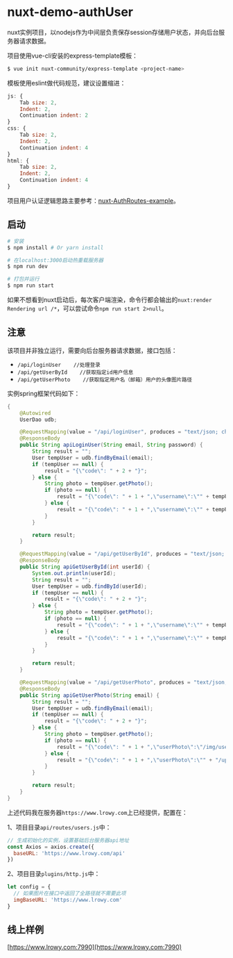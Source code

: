# nuxt-demo-authUser

nuxt实例项目，以nodejs作为中间层负责保存session存储用户状态，并向后台服务器请求数据。

项目使用vue-cli安装的express-template模板：

``` bash
$ vue init nuxt-community/express-template <project-name>
```

模板使用eslint做代码规范，建议设置缩进：

``` javascript
js: {
    Tab size: 2,
    Indent: 2,
    Continuation indent: 2 
}
css: {
    Tab size: 2,
    Indent: 2,
    Continuation indent: 4 
}
html: {
    Tab size: 2,
    Indent: 2,
    Continuation indent: 4 
}
```

项目用户认证逻辑思路主要参考：[nuxt-AuthRoutes-example](https://nuxtjs.org/examples/auth-routes)。

## 启动

``` bash
# 安装
$ npm install # Or yarn install

# 在localhost:3000启动热重载服务器
$ npm run dev

# 打包并运行
$ npm run start
```

如果不想看到nuxt启动后，每次客户端渲染，命令行都会输出的`nuxt:render Rendering url /*`，可以尝试命令`npm run start 2>null`。

## 注意

该项目并非独立运行，需要向后台服务器请求数据，接口包括：

 - `/api/loginUser    //处理登录`
 - `/api/getUserById    //获取指定id用户信息`
 - `/api/getUserPhoto    //获取指定用户名（邮箱）用户的头像图片路径`

实例spring框架代码如下：

``` java
{
    @Autowired
    UserDao udb;

    @RequestMapping(value = "/api/loginUser", produces = "text/json; charset=utf-8")
    @ResponseBody
    public String apiLoginUser(String email, String password) {
        String result = "";
        User tempUser = udb.findByEmail(email);
        if (tempUser == null) {
            result = "{\"code\": " + 2 + "}";
        } else {
            String photo = tempUser.getPhoto();
            if (photo == null) {
                result = "{\"code\": " + 1 + ",\"username\":\"" + tempUser.getName() + "\",\"userId\":" + tempUser.getUser_id() + ",\"userPhoto\":\"/img/user/default.png\"}";
            } else {
                result = "{\"code\": " + 1 + ",\"username\":\"" + tempUser.getName() + "\",\"userId\":" + tempUser.getUser_id() + ",\"userPhoto\":\"" + "/upload/img/user/" + tempUser.getPhoto() + "\"}";
            }
        }

        return result;
    }

    @RequestMapping(value = "/api/getUserById", produces = "text/json; charset=utf-8")
    @ResponseBody
    public String apiGetUserById(int userId) {
        System.out.println(userId);
        String result = "";
        User tempUser = udb.findById(userId);
        if (tempUser == null) {
            result = "{\"code\": " + 2 + "}";
        } else {
            String photo = tempUser.getPhoto();
            if (photo == null) {
                result = "{\"code\": " + 1 + ",\"username\":\"" + tempUser.getName() + "\",\"userId\":" + tempUser.getUser_id() + ",\"userPhoto\":\"/img/user/default.png\"}";
            } else {
                result = "{\"code\": " + 1 + ",\"username\":\"" + tempUser.getName() + "\",\"userId\":" + tempUser.getUser_id() + ",\"userPhoto\":\"" + "/upload/img/user/" + tempUser.getPhoto() + "\"}";
            }
        }

        return result;
    }

    @RequestMapping(value = "/api/getUserPhoto", produces = "text/json; charset=utf-8")
    @ResponseBody
    public String apiGetUserPhoto(String email) {
        String result = "";
        User tempUser = udb.findByEmail(email);
        if (tempUser == null) {
            result = "{\"code\": " + 2 + "}";
        } else {
            String photo = tempUser.getPhoto();
            if (photo == null) {
                result = "{\"code\": " + 1 + ",\"userPhoto\":\"/img/user/default.png\"}";
            } else {
                result = "{\"code\": " + 1 + ",\"userPhoto\":\"" + "/upload/img/user/" + tempUser.getPhoto() + "\"}";
            }
        }

        return result;
    }
}
```

上述代码我在服务器`https://www.lrowy.com`上已经提供，配置在：

1、项目目录`api/routes/users.js`中：

``` javascript
// 生成初始化的实例，设置基础后台服务器api地址
const Axios = axios.create({
  baseURL: 'https://www.lrowy.com/api'
})
```

2、项目目录`plugins/http.js`中：

``` javascript
let config = {
  // 如果图片在接口中返回了全路径就不需要此项
  imgBaseURL: 'https://www.lrowy.com'
}
```

## 线上样例

[https://www.lrowy.com:7990](https://www.lrowy.com:7990)
